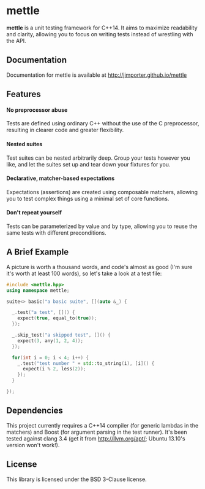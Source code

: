 # mettle

**mettle** is a unit testing framework for C++14. It aims to maximize
readability and clarity, allowing you to focus on writing tests instead of
wrestling with the API.

## Documentation

Documentation for mettle is available at http://jimporter.github.io/mettle

## Features

#### No preprocessor abuse

Tests are defined using ordinary C++ without the use of the C preprocessor,
resulting in clearer code and greater flexibility.

#### Nested suites

Test suites can be nested arbitrarily deep. Group your tests however you like,
and let the suites set up and tear down your fixtures for you.

#### Declarative, matcher-based expectations

Expectations (assertions) are created using composable matchers, allowing you to
test complex things using a minimal set of core functions.

#### Don't repeat yourself

Tests can be parameterized by value and by type, allowing you to reuse the same
tests with different preconditions.

## A Brief Example

A picture is worth a thousand words, and code's almost as good (I'm sure it's
worth at least 100 words), so let's take a look at a test file:

```c++
#include <mettle.hpp>
using namespace mettle;

suite<> basic("a basic suite", [](auto &_) {

  _.test("a test", []() {
    expect(true, equal_to(true));
  });

  _.skip_test("a skipped test", []() {
    expect(3, any(1, 2, 4));
  });

  for(int i = 0; i < 4; i++) {
    _.test("test number " + std::to_string(i), [i]() {
      expect(i % 2, less(2));
    });
  }

});
```

## Dependencies

This project currently requires a C++14 compiler (for generic lambdas in the
matchers) and Boost (for argument parsing in the test runner). It's been tested
against clang 3.4 (get it from http://llvm.org/apt/; Ubuntu 13.10's version
won't work!).

## License

This library is licensed under the BSD 3-Clause license.
